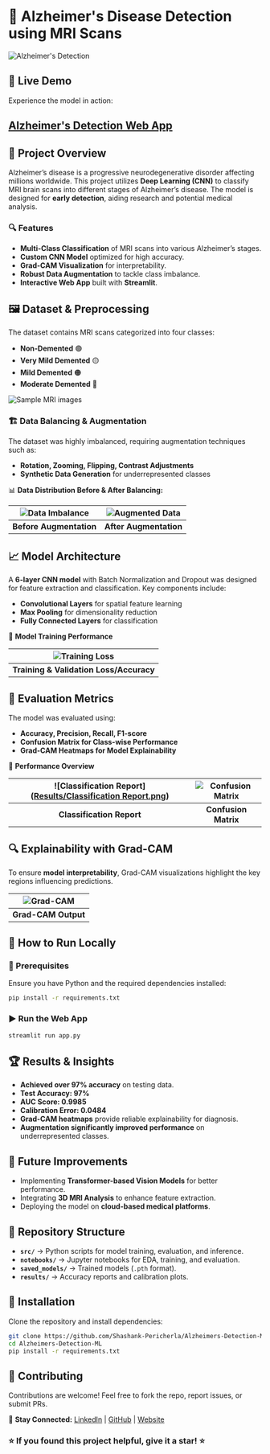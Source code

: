 # 🧠 Alzheimer's Disease Detection using MRI Scans

![Alzheimer's Detection](https://upload.wikimedia.org/wikipedia/commons/thumb/4/4d/Alzheimer%27s_Disease.png/640px-Alzheimer%27s_Disease.png)

## 🚀 Live Demo
Experience the model in action:  
## [Alzheimer's Detection Web App](https://huggingface.co/spaces/Shashank-pericherla/Alzheimers-Detection-ML)


## 📌 Project Overview
Alzheimer’s disease is a progressive neurodegenerative disorder affecting millions worldwide. This project utilizes **Deep Learning (CNN)** to classify MRI brain scans into different stages of Alzheimer’s disease. The model is designed for **early detection**, aiding research and potential medical analysis.


### 🔍 Features
- **Multi-Class Classification** of MRI scans into various Alzheimer’s stages.
- **Custom CNN Model** optimized for high accuracy.
- **Grad-CAM Visualization** for interpretability.
- **Robust Data Augmentation** to tackle class imbalance.
- **Interactive Web App** built with **Streamlit**.


## 🖼️ Dataset & Preprocessing
The dataset contains MRI scans categorized into four classes:
- **Non-Demented** 🟢
- **Very Mild Demented** 🟡
- **Mild Demented** 🟠
- **Moderate Demented** 🔴

![Sample MRI images](https://github.com/Shashank-Pericherla/Alzheimers-Detection-ML/blob/main/Results/Sample%20MRI%20Images.png)

### 🏗 Data Balancing & Augmentation
The dataset was highly imbalanced, requiring augmentation techniques such as:
- **Rotation, Zooming, Flipping, Contrast Adjustments**
- **Synthetic Data Generation** for underrepresented classes

📊 **Data Distribution Before & After Balancing:**

| ![Data Imbalance](https://github.com/Shashank-Pericherla/Alzheimers-Detection-ML/blob/main/Results/Data%20Distribution.png) | ![Augmented Data](https://github.com/Shashank-Pericherla/Alzheimers-Detection-ML/blob/main/Results/Data%20distribution%20after%20Oversampling.png) |
|:---------------------------------------------:|:---------------------------------------------:|
| **Before Augmentation** | **After Augmentation** |


## 📈 Model Architecture
A **6-layer CNN model** with Batch Normalization and Dropout was designed for feature extraction and classification. Key components include:
- **Convolutional Layers** for spatial feature learning
- **Max Pooling** for dimensionality reduction
- **Fully Connected Layers** for classification

🔧 **Model Training Performance**

| ![Training Loss](https://github.com/Shashank-Pericherla/Alzheimers-Detection-ML/blob/main/Results/Training%20and%20Validation%20metrics.png) |
|:----------------------------------------------------:|
| **Training & Validation Loss/Accuracy** |


## 🎯 Evaluation Metrics
The model was evaluated using:
- **Accuracy, Precision, Recall, F1-score**
- **Confusion Matrix for Class-wise Performance**
- **Grad-CAM Heatmaps for Model Explainability**

📌 **Performance Overview**

| ![Classification Report]([Results/Classification Report.png](https://github.com/Shashank-Pericherla/Alzheimers-Detection-ML/blob/main/Results/Classification%20Report.png)) | ![Confusion Matrix](https://github.com/Shashank-Pericherla/Alzheimers-Detection-ML/blob/main/Results/Confusion%20Matrix.png) |
|:----------------------------------------------------------:|:------------------------------------------------:|
| **Classification Report** | **Confusion Matrix** |


## 🔍 Explainability with Grad-CAM
To ensure **model interpretability**, Grad-CAM visualizations highlight the key regions influencing predictions.

| ![Grad-CAM](https://github.com/Shashank-Pericherla/Alzheimers-Detection-ML/blob/main/Results/GRAD%20CAM%20.png) |
|:----------------------------------:|
| **Grad-CAM Output** |


## 🚀 How to Run Locally
### 🔧 Prerequisites
Ensure you have Python and the required dependencies installed:
```bash
pip install -r requirements.txt
```
### ▶ Run the Web App
```bash
streamlit run app.py
```


## 🏆 Results & Insights
- **Achieved over 97% accuracy** on testing data.
- **Test Accuracy: 97%**
- **AUC Score: 0.9985**
- **Calibration Error: 0.0484**
- **Grad-CAM heatmaps** provide reliable explainability for diagnosis.
- **Augmentation significantly improved performance** on underrepresented classes.


## 📌 Future Improvements
- Implementing **Transformer-based Vision Models** for better performance.
- Integrating **3D MRI Analysis** to enhance feature extraction.
- Deploying the model on **cloud-based medical platforms**.


## 📂 Repository Structure
- **`src/`** → Python scripts for model training, evaluation, and inference.
- **`notebooks/`** → Jupyter notebooks for EDA, training, and evaluation.
- **`saved_models/`** → Trained models (`.pth` format).
- **`results/`** → Accuracy reports and calibration plots.

## 🔧 Installation
Clone the repository and install dependencies:
```bash
git clone https://github.com/Shashank-Pericherla/Alzheimers-Detection-ML.git
cd Alzheimers-Detection-ML
pip install -r requirements.txt
```

## 🤝 Contributing
Contributions are welcome! Feel free to fork the repo, report issues, or submit PRs.


🔗 **Stay Connected:** [LinkedIn](https://www.linkedin.com/in/geetha-shashank-pericherla/) | [GitHub](https://github.com/Shashank-Pericherla) | [Website](#)


### ⭐ If you found this project helpful, give it a star! ⭐

